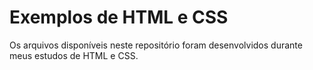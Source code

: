 # Exemplos de HTML e CSS

Os arquivos disponíveis neste repositório foram desenvolvidos durante meus estudos de HTML e CSS.
